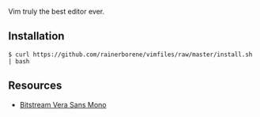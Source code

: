 Vim truly the best editor ever.

## Installation

    $ curl https://github.com/rainerborene/vimfiles/raw/master/install.sh | bash

## Resources

- [Bitstream Vera Sans Mono](http://www.dafont.com/bitstream-vera-mono.font)
